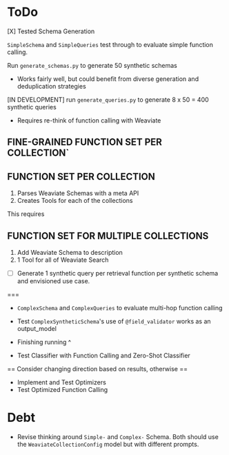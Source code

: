 # ToDo

[X] Tested Schema Generation

`SimpleSchema` and `SimpleQueries` test through to evaluate simple function calling.

Run `generate_schemas.py` to generate 50 synthetic schemas

- Works fairly well, but could benefit from diverse generation and deduplication strategies

[IN DEVELOPMENT] run `generate_queries.py` to generate 8 x 50 = 400 synthetic queries

- Requires re-think of function calling with Weaviate

## FINE-GRAINED FUNCTION SET PER COLLECTION`

## FUNCTION SET PER COLLECTION
1. Parses Weaviate Schemas with a meta API
2. Creates Tools for each of the collections

This requires

## FUNCTION SET FOR MULTIPLE COLLECTIONS
1. Add Weaviate Schema to description
2. 1 Tool for all of Weaviate Search

- [ ] Generate 1 synthetic query per retrieval function per synthetic schema and envisioned use case.

===
- `ComplexSchema` and `ComplexQueries` to evaluate multi-hop function calling

- Test `ComplexSyntheticSchema`'s use of `@field_validator` works as an output_model
- Finishing running ^

- Test Classifier with Function Calling and Zero-Shot Classifier

== Consider changing direction based on results, otherwise ==

- Implement and Test Optimizers
- Test Optimized Function Calling

# Debt

- Revise thinking around `Simple-` and `Complex-` Schema. Both should use the `WeaviateCollectionConfig` model but with different prompts.